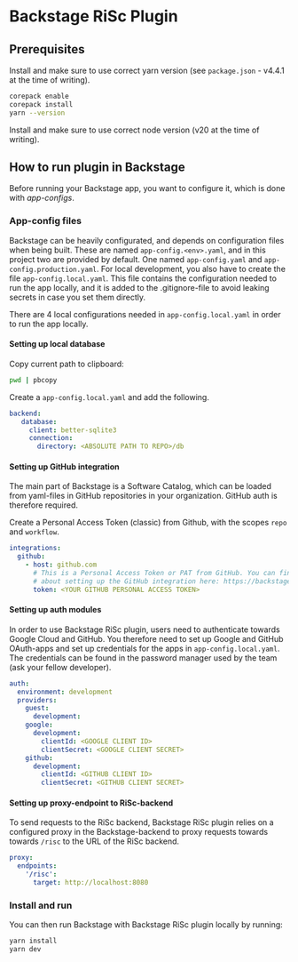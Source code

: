 # Backstage RiSc Plugin

## Prerequisites

Install and make sure to use correct yarn version (see `package.json` - v4.4.1 at the time of writing).

```bash
corepack enable
corepack install
yarn --version
```

Install and make sure to use correct node version (v20 at the time of writing).

## How to run plugin in Backstage

Before running your Backstage app, you want to configure it, which is done with _app-configs_.

### App-config files

Backstage can be heavily configurated, and depends on configuration files when being built.
These are named `app-config.<env>.yaml`, and in this project two are provided by default. One named `app-config.yaml` and `app-config.production.yaml`.
For local development, you also have to create the file `app-config.local.yaml`. This file contains the configuration needed to run the app locally, and it is added to the .gitignore-file to avoid leaking secrets in case you set them directly.

There are 4 local configurations needed in `app-config.local.yaml` in order to run the app locally.

#### Setting up local database

Copy current path to clipboard:

```bash
pwd | pbcopy
```

Create a `app-config.local.yaml` and add the following.

```yaml
backend:
   database:
     client: better-sqlite3
     connection:
       directory: <ABSOLUTE PATH TO REPO>/db
```


#### Setting up GitHub integration

The main part of Backstage is a Software Catalog, which can be loaded from yaml-files in GitHub repositories in your organization.
GitHub auth is therefore required.

Create a Personal Access Token (classic) from Github, with the scopes `repo` and `workflow`.

```yaml
integrations:
  github:
    - host: github.com
      # This is a Personal Access Token or PAT from GitHub. You can find out how to generate this token, and more information
      # about setting up the GitHub integration here: https://backstage.io/docs/getting-started/configuration#setting-up-a-github-integration
      token: <YOUR GITHUB PERSONAL ACCESS TOKEN>
```

#### Setting up auth modules

In order to use Backstage RiSc plugin, users need to authenticate towards Google Cloud and GitHub.
You therefore need to set up Google and GitHub OAuth-apps and set up credentials for the apps in `app-config.local.yaml`.
The credentials can be found in the password manager used by the team (ask your fellow developer).

```yaml
auth:
  environment: development
  providers:
    guest:
      development:
    google:
      development:
        clientId: <GOOGLE CLIENT ID>
        clientSecret: <GOOGLE CLIENT SECRET>
    github:
      development:
        clientId: <GITHUB CLIENT ID>
        clientSecret: <GITHUB CLIENT SECRET>
```

#### Setting up proxy-endpoint to RiSc-backend

To send requests to the RiSc backend, Backstage RiSc plugin relies on a configured proxy in the Backstage-backend to proxy 
requests towards towards `/risc` to the URL of the RiSc backend.

```yaml
proxy:
  endpoints:
    '/risc':
      target: http://localhost:8080
```

### Install and run

You can then run Backstage with Backstage RiSc plugin locally by running:

```bash
yarn install
yarn dev
```

